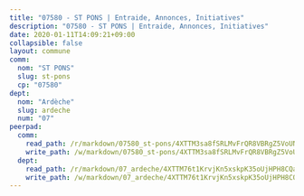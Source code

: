 ```yaml
---
title: "07580 - ST PONS | Entraide, Annonces, Initiatives"
description: "07580 - ST PONS | Entraide, Annonces, Initiatives"
date: 2020-01-11T14:09:21+09:00
collapsible: false
layout: commune
comm:
  nom: "ST PONS"
  slug: st-pons
  cp: "07580"
dept:
  nom: "Ardèche"
  slug: ardeche
  num: "07"
peerpad:
  comm:
    read_path: /r/markdown/07580_st-pons/4XTTM3sa8fSRLMvFrQR8VBRgZ5VoUN6nozxwaJXZR5kQTqsjy
    write_path: /w/markdown/07580_st-pons/4XTTM3sa8fSRLMvFrQR8VBRgZ5VoUN6nozxwaJXZR5kQTqsjy-K3TgV4y3Ri1d9Ri1UUKoX6GMjvYSdUWGtuWhjbWvTokYiZPMiEFkHiChDkk3ww8bpXUNwWnxQ3uzgnVbugG1joxdaS2vUsXZXb2dyKcW3izUip9euKS2uYEXmKNLQRCJEikfKW1Z
  dept:
    read_path: /r/markdown/07_ardeche/4XTTM76t1KrvjKn5xskpK35oUjHPH8CQaLdMsC4TVbgaVPp9H
    write_path: /w/markdown/07_ardeche/4XTTM76t1KrvjKn5xskpK35oUjHPH8CQaLdMsC4TVbgaVPp9H-K3TgTz6XqMtb1TG26LozWQGWzYCmeEroVRKKCBntm7SADEzfC88gC5qx4GzHEVb3Y3CHH1FRtgCq45v9wokwFBFS6YysdmDNnD29f5C4C6FuF2ZpCUFJZY3XzmFx1kWscUwpw6qR
---
```


